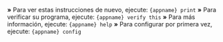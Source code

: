  __»__ Para ver estas instrucciones de nuevo, ejecute: `{appname} print`
 __»__ Para verificar su programa, ejecute: `{appname} verify this`
 __»__ Para más información, ejecute: `{appname} help`
 __»__ Para configurar por primera vez, ejecute: `{appname} config`